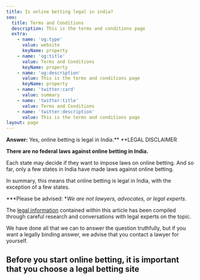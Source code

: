 ```yaml
---
title: Is online betting legal in india?
seo:
  title: Terms and Conditions
  description: This is the terms and conditions page
  extra:
    - name: 'og:type'
      value: website
      keyName: property
    - name: 'og:title'
      value: Terms and Conditions
      keyName: property
    - name: 'og:description'
      value: This is the terms and conditions page
      keyName: property
    - name: 'twitter:card'
      value: summary
    - name: 'twitter:title'
      value: Terms and Conditions
    - name: 'twitter:description'
      value: This is the terms and conditions page
layout: page
---
```

**Answer:** Yes, online betting is legal in India.**
**LEGAL DISCLAIMER

**There are no federal laws against online betting in India.**

Each state may decide if they want to impose laws on online betting. And so far, only a few states in India have made laws against online betting.

In summary, this means that online betting is legal in India, with the exception of a few states.


***Please be advised: **We are not lawyers, advocates, or legal experts.*

The [legal information](https://iclg.com/practice-areas/gambling-laws-and-regulations/india) contained within this article has been compiled through careful research and conversations with legal experts on the topic.

We have done all that we can to answer the question truthfully, but if you want a legally binding answer, we advise that you contact a lawyer for yourself.


## **Before you start online betting, it is important that you choose a legal betting site**
